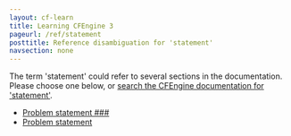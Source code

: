 ```yaml
---
layout: cf-learn
title: Learning CFEngine 3
pageurl: /ref/statement
posttitle: Reference disambiguation for 'statement'
navsection: none
---
```


The term 'statement' could refer to several sections in the documentation. Please choose one below, or
[search the CFEngine documentation for 'statement'](http://cfengine.com/docs/latest/search.html?q=statement).

- [Problem statement \#\#\#](http://cfengine.com/docs/latest/enterprise-cfengine-guide-best-practices.html#problem-statement-###)
- [Problem statement](http://cfengine.com/docs/latest/examples-tutorials-tags.html#problem-statement)
